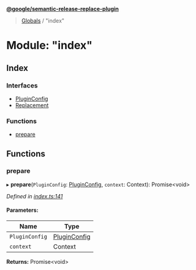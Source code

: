 **[@google/semantic-release-replace-plugin](../README.md)**

> [Globals](../README.md) / "index"

# Module: "index"

## Index

### Interfaces

* [PluginConfig](../interfaces/_index_.pluginconfig.md)
* [Replacement](../interfaces/_index_.replacement.md)

### Functions

* [prepare](_index_.md#prepare)

## Functions

### prepare

▸ **prepare**(`PluginConfig`: [PluginConfig](../interfaces/_index_.pluginconfig.md), `context`: Context): Promise<void\>

*Defined in [index.ts:141](https://github.com/google/semantic-release-replace-plugin/blob/997c65a/src/index.ts#L141)*

#### Parameters:

Name | Type |
------ | ------ |
`PluginConfig` | [PluginConfig](../interfaces/_index_.pluginconfig.md) |
`context` | Context |

**Returns:** Promise<void\>
